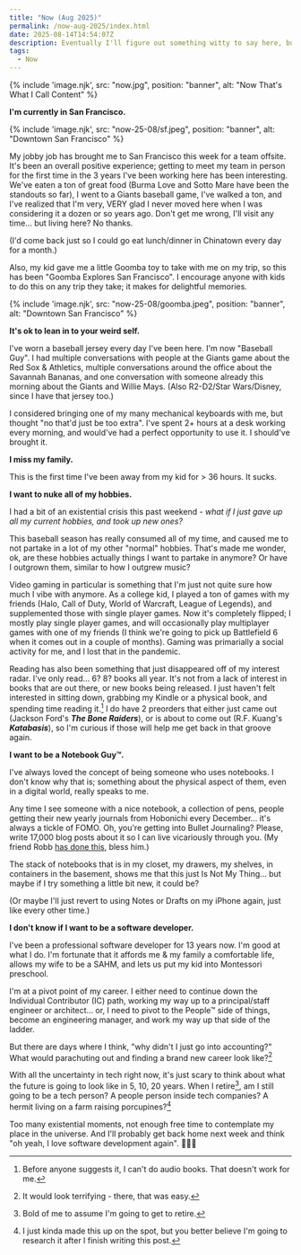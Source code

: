```yaml
---
title: "Now (Aug 2025)"
permalink: /now-aug-2025/index.html
date: 2025-08-14T14:54:07Z
description: Eventually I'll figure out something witty to say here, but it'll be after I publish the post.
tags: 
  - Now
---
```


{% include 'image.njk',
  src: "now.jpg",
  position: "banner",
  alt: "Now That's What I Call Content"
%}

**I'm currently in San Francisco.**

{% include 'image.njk',
  src: "now-25-08/sf.jpeg",
  position: "banner",
  alt: "Downtown San Francisco"
%}

My jobby job has brought me to San Francisco this week for a team offsite. It's been an overall positive experience; getting to meet my team in person for the first time in the 3 years I've been working here has been interesting. We've eaten a ton of great food (Burma Love and Sotto Mare have been the standouts so far), I went to a Giants baseball game, I've walked a ton, and I've realized that I'm very, VERY glad I never moved here when I was considering it a dozen or so years ago. Don't get me wrong, I'll visit any time... but living here? No thanks.

(I'd come back just so I could go eat lunch/dinner in Chinatown every day for a month.)

Also, my kid gave me a little Goomba toy to take with me on my trip, so this has been "Goomba Explores San Francisco". I encourage anyone with kids to do this on any trip they take; it makes for delightful memories.

{% include 'image.njk',
  src: "now-25-08/goomba.jpeg",
  position: "banner",
  alt: "Downtown San Francisco"
%}

**It's ok to lean in to your weird self.**

I've worn a baseball jersey every day I've been here. I'm now "Baseball Guy". I had multiple conversations with people at the Giants game about the Red Sox & Athletics, multiple conversations around the office about the Savannah Bananas, and one conversation with someone already this morning about the Giants and Willie Mays. (Also R2-D2/Star Wars/Disney, since I have that jersey too.)

I considered bringing one of my many mechanical keyboards with me, but thought "no that'd just be too extra". I've spent 2+ hours at a desk working every morning, and would've had a perfect opportunity to use it. I should've brought it.

**I miss my family.**

This is the first time I've been away from my kid for > 36 hours. It sucks.

**I want to nuke all of my hobbies.**

I had a bit of an existential crisis this past weekend - *what if I just gave up all my current hobbies, and took up new ones?*

This baseball season has really consumed all of my time, and caused me to not partake in a lot of my other "normal" hobbies. That's made me wonder, ok, are these hobbies actually things I want to partake in anymore? Or have I outgrown them, similar to how I outgrew music?

Video gaming in particular is something that I'm just not quite sure how much I vibe with anymore. As a college kid, I played a ton of games with my friends (Halo, Call of Duty, World of Warcraft, League of Legends), and supplemented those with single player games. Now it's completely flipped; I mostly play single player games, and will occasionally play multiplayer games with one of my friends (I think we're going to pick up Battlefield 6 when it comes out in a couple of months). Gaming was primarially a social activity for me, and I lost that in the pandemic.

Reading has also been something that just disappeared off of my interest radar. I've only read... 6? 8? books all year. It's not from a lack of interest in books that are out there, or new books being released. I just haven't felt interested in sitting down, grabbing my Kindle or a physical book, and spending time reading it.[^1] I do have 2 preorders that either just came out (Jackson Ford's ***The Bone Raiders***), or is about to come out (R.F. Kuang's ***Katabasis***), so I'm curious if those will help me get back in that groove again.

[^1]: Before anyone suggests it, I can't do audio books. That doesn't work for me.

**I want to be a Notebook Guy™.**

I've always loved the concept of being someone who uses notebooks. I don't know why that is; something about the physical aspect of them, even in a digital world, really speaks to me.

Any time I see someone with a nice notebook, a collection of pens, people getting their new yearly journals from Hobonichi every December... it's always a tickle of FOMO. Oh, you're getting into Bullet Journaling? Please, write 17,000 blog posts about it so I can live vicariously through you. (My friend Robb [has done this](https://rknight.me/blog/biting-the-bullet/), bless him.)

The stack of notebooks that is in my closet, my drawers, my shelves, in containers in the basement, shows me that this just Is Not My Thing... but maybe if I try something a little bit new, it could be?

(Or maybe I'll just revert to using Notes or Drafts on my iPhone again, just like every other time.)

**I don't know if I want to be a software developer.**

I've been a professional software developer for 13 years now. I'm good at what I do. I'm fortunate that it affords me & my family a comfortable life, allows my wife to be a SAHM, and lets us put my kid into Montessori preschool.

I'm at a pivot point of my career. I either need to continue down the Individual Contributor (IC) path, working my way up to a principal/staff engineer or architect... or, I need to pivot to the People™ side of things, become an engineering manager, and work my way up that side of the ladder.

But there are days where I think, "why didn't I just go into accounting?" What would parachuting out and finding a brand new career look like?[^2]

[^2]: It would look terrifying - there, that was easy.

With all the uncertainty in tech right now, it's just scary to think about what the future is going to look like in 5, 10, 20 years. When I retire[^3], am I still going to be a tech person? A people person inside tech companies? A hermit living on a farm raising porcupines?[^4]

[^3]: Bold of me to assume I'm going to get to retire.

[^4]: I just kinda made this up on the spot, but you better believe I'm going to research it after I finish writing this post.

Too many existential moments, not enough free time to contemplate my place in the universe. And I'll probably get back home next week and think "oh yeah, I love software development again". 🤷🏻‍♂️